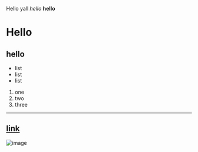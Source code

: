 Hello yall
*hello*
**hello**
# Hello
## hello
* list
* list
* list
1. one
2. two
3. three
---
[link](https://knowyourmeme.com/memes/doge)
---
![image](https://wompampsupport.azureedge.net/fetchimage?siteId=7575&v=2&jpgQuality=100&width=700&url=https%3A%2F%2Fi.kym-cdn.com%2Fentries%2Ficons%2Fmobile%2F000%2F013%2F564%2Fdoge.jpg)
